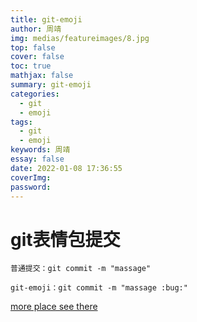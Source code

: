 ```yaml
---
title: git-emoji
author: 周靖
img: medias/featureimages/8.jpg
top: false
cover: false
toc: true
mathjax: false
summary: git-emoji
categories:
  - git
  - emoji
tags:
  - git
  - emoji
keywords: 周靖
essay: false
date: 2022-01-08 17:36:55
coverImg:
password:
---
```


# git表情包提交

```
普通提交：git commit -m "massage"

git-emoji：git commit -m "massage :bug:"
```

[more place see there](https://hooj0.github.io/git-emoji-guide/)
